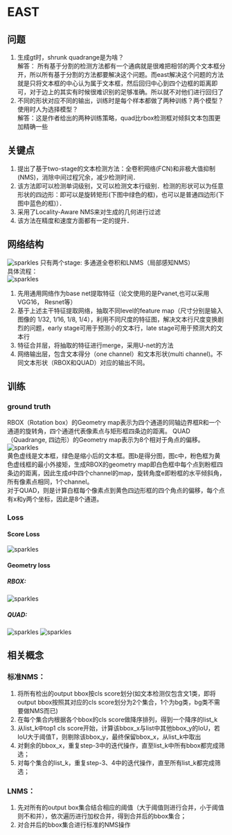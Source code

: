 # EAST
## 问题
1. 生成gt时，shrunk quadrange是为啥？  
   解答：
   所有基于分割的检测方法都有一个通病就是很难把相邻的两个文本框分开，所以所有基于分割的方法都要解决这个问题。而east解决这个问题的方法就是只将文本框的中心认为属于文本框，然后回归中心到四个边框的距离即可，对于边上的其实有时候很难识别的足够准确。所以就不对他们进行回归了
2. 不同的形状对应不同的输出，训练时是每个样本都做了两种训练？两个模型？使用时人为选择模型？  
   解答：这是作者给出的两种训练策略，quad比rbox检测框对倾斜文本包围更加精确一些
## 关键点
1. 提出了基于two-stage的文本检测方法：全卷积网络(FCN)和非极大值抑制(NMS)，消除中间过程冗余，减少检测时间．
2. 该方法即可以检测单词级别，又可以检测文本行级别．检测的形状可以为任意形状的四边形：即可以是旋转矩形(下图中绿色的框)，也可以是普通四边形(下图中蓝色的框)）．
3. 采用了Locality-Aware NMS来对生成的几何进行过滤
4. 该方法在精度和速度方面都有一定的提升．
## 网络结构
![sparkles](pipelines_of_EAST.PNG)
只有两个stage: 多通道全卷积和LNMS（局部感知NMS）  
具体流程：  
![sparkles](Structure_of_EAST.PNG)  
1. 先用通用网络作为base net提取特征（论文使用的是Pvanet,也可以采用VGG16， Resnet等）
2. 基于上述主干特征提取网络，抽取不同level的feature map（尺寸分别是输入图像的 1/32, 1/16, 1/8, 1/4），利用不同尺度的特征图，解决文本行尺度变换剧烈的问题，early stage可用于预测小的文本行，late stage可用于预测大的文本行
3. 特征合并层，将抽取的特征进行merge，采用U-net的方法
4. 网络输出层，包含文本得分（one channel）和文本形状(multi channel)。不同文本形状（RBOX和QUAD）对应的输出不同。

## 训练
### ground truth  
RBOX（Rotation box）的Geometry map表示为四个通道的同轴边界框R和一个通道的旋转角，四个通道代表像素点与矩形框四条边的距离。 
QUAD（Quadrange, 四边形）的Geometry map表示为8个相对于角点的偏移。   
![sparkles](label_of_EAST.PNG)  
黄色虚线是文本框，绿色是缩小后的文本框。图b是得分图，图c中，粉色框为黄色虚线框的最小外接矩，生成RBOX的geometry map即白色框中每个点到粉框四条边的距离，因此生成d中四个channel的map，旋转角度e即粉框的水平倾斜角，所有像素点相同，1个channel。  
对于QUAD，则是计算白框每个像素点到黄色四边形框的四个角点的偏移，每个点有x和y两个坐标，因此是8个通道。  

### Loss
#### Score Loss
![sparkles](score_loss_of_EAST.PNG)  
#### Geometry loss
##### RBOX:
![sparkles](RBOX_loss_of_EAST.PNG)  
##### QUAD:
![sparkles](QUAD_loss_of_EAST.PNG) 
![sparkles](QUAD_loss2_of_EAST.PNG)  

## 相关概念
### 标准NMS：  
1. 将所有检出的output bbox按cls score划分(如文本检测仅包含文1类，即将output bbox按照其对应的cls score划分为2个集合，1个为bg类，bg类不需要做NMS而已) 
2. 在每个集合内根据各个bbox的cls score做降序排列，得到一个降序的list_k 
3. 从list_k中top1 cls score开始，计算该bbox_x与list中其他bbox_y的IoU，若IoU大于阈值T，则剔除该bbox_y，最终保留bbox_x，从list_k中取出 
4. 对剩余的bbox_x，重复step-3中的迭代操作，直至list_k中所有bbox都完成筛选； 
5. 对每个集合的list_k，重复step-3、4中的迭代操作，直至所有list_k都完成筛选；  
### LNMS：  
1. 先对所有的output box集合结合相应的阈值（大于阈值则进行合并，小于阈值则不和并），依次遍历进行加权合并，得到合并后的bbox集合； 
2. 对合并后的bbox集合进行标准的NMS操作

